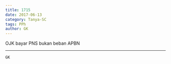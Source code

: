 ```yaml
---
title: 1715
date: 2017-06-13
category: Tanya-SC
tags: PPh
author: GK
---
```


OJK bayar PNS bukan beban APBN

---



`GK`
